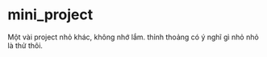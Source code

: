 # mini_project
Một vài project nhỏ khác, 
không nhớ lắm.
thỉnh thoảng có ý nghĩ gì nhỏ nhỏ là thử thôi.
